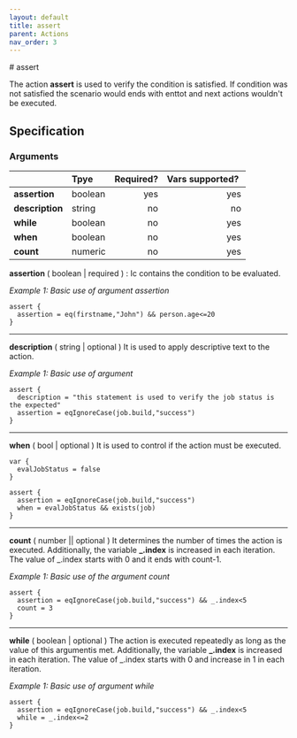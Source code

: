 ```yaml
---
layout: default
title: assert
parent: Actions
nav_order: 3
---
```

<link rel="stylesheet" href="../../../assets/css/custom.css">
# assert

The action **assert** is used to verify the condition is satisfied. If condition
was not satisfied the scenario would ends with enttot and next actions wouldn't be executed.

## Specification

### Arguments 

|                 | Tpye      | Required?| Vars supported? |
|:----------------|:----------|---------:|----------------:|
| **assertion**   | boolean   | yes      | yes             |
| **description** | string    | no       | no              |
| **while**       | boolean   | no       | yes             |
| **when**        | boolean   | no       | yes             |
| **count**       | numeric   | no       | yes             |


**assertion** ( boolean \| required ) : Ic contains the condition to be evaluated.

*Example 1: Basic use of argument assertion*

```hcl
assert {
  assertion = eq(firstname,"John") && person.age<=20
}
```
---
**description** ( string \| optional )  It is used to apply descriptive text to  the action.

*Example 1: Basic use of argument*

```hcl
assert {
  description = "this statement is used to verify the job status is the expected"
  assertion = eqIgnoreCase(job.build,"success")
}
```
---
**when** ( bool | optional ) It is used to control if the action must be executed.

```hcl
var {
  evalJobStatus = false
}

assert {
  assertion = eqIgnoreCase(job.build,"success")
  when = evalJobStatus && exists(job)
}
```
---
**count** ( number || optional ) It determines the number of times the action is executed. Additionally, the variable **_.index** is increased in each iteration. 
The value of _.index starts with 0 and it ends with count-1.

*Example 1: Basic use of the argument count*
```hcl
assert {
  assertion = eqIgnoreCase(job.build,"success") && _.index<5
  count = 3
}
```
---
**while** ( boolean \| optional )  The action is executed repeatedly as long as the value of this argumentis met. Additionally, the variable **_.index** is increased in each iteration. The value of _.index starts with 0 and increase in 1 in each iteration.

*Example 1: Basic use of argument while*
```hcl
assert {
  assertion = eqIgnoreCase(job.build,"success") && _.index<5
  while = _.index<=2
}
```